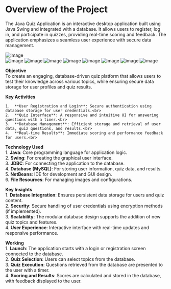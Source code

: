 # **Overview of the Project**<br>
The Java Quiz Application is an interactive desktop application built using Java Swing and integrated with a database. It allows users to register, log in, and participate in quizzes, providing real-time scoring and feedback. The application emphasizes a seamless user experience with secure data management.<br>


![image](https://github.com/user-attachments/assets/38d8c7af-c41c-44db-8815-6ca2fc6b5645)   <br>    ![image](https://github.com/user-attachments/assets/61918c4b-fe84-4db4-879e-58e5af5e5bb8)
     ![image](https://github.com/user-attachments/assets/e1c3eb3d-95b5-4c76-a9fc-41105e2e9063)
 ![image](https://github.com/user-attachments/assets/cfcb843b-c4dd-46f5-8420-914e4cdab372)
![image](https://github.com/user-attachments/assets/a52c578f-06e4-4541-b207-bdfcc37094a1)
![image](https://github.com/user-attachments/assets/d70c5951-3ffa-4912-af92-bcf7450abc87)
![image](https://github.com/user-attachments/assets/446866ab-4afd-49db-81ca-6e01ebfd9e7c)
![image](https://github.com/user-attachments/assets/163126ee-c568-4ac6-b7ce-7ffc515580e1)
![image](https://github.com/user-attachments/assets/2f1aeaa2-c6ce-425a-b201-83c78b553001)



**Objective**<br>
 To create an engaging, database-driven quiz platform that allows users to test their knowledge across various topics, while ensuring secure data storage for user profiles and quiz results.<br>


**Key Activities**

	1.	**User Registration and Login**: Secure authentication using database storage for user credentials.<br>
	2.	**Quiz Interface**: A responsive and intuitive UI for answering questions with a timer.<br>
	3.	**Database Management**: Efficient storage and retrieval of user data, quiz questions, and results.<br>
	4.	**Real-time Results**: Immediate scoring and performance feedback for users.<br>


**Technology Used**<br>
	1. **Java**: Core programming language for application logic.<br>
	2. **Swing**: For creating the graphical user interface.<br>
	3. **JDBC**: For connecting the application to the database.<br>
	4. **Database (MySQL)**: For storing user information, quiz data, and results.<br>
	5. **NetBeans**: IDE for development and GUI design.<br>
	6. **File Resources**: For managing images and configurations.<br>


**Key Insights**<br>
	1. **Database Integration**: Ensures persistent data storage for users and quiz content.<br>
	2. **Security**: Secure handling of user credentials using encryption methods (if implemented).<br>
	3. **Scalability**: The modular database design supports the addition of new quiz topics and features.<br>
	4. **User Experience**: Interactive interface with real-time updates and responsive performance.<br>


**Working**<br>
	1. **Launch**: The application starts with a login or registration screen connected to the database.<br>
	2. **Quiz Selection**: Users can select topics from the database.<br>
	3. **Quiz Execution**: Questions retrieved from the database are presented to the user with a timer.<br>
	4. **Scoring and Results**: Scores are calculated and stored in the database, with feedback displayed to the user.<br>

